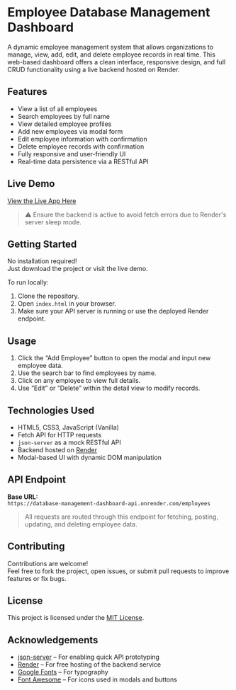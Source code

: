 # Employee Database Management Dashboard

A dynamic employee management system that allows organizations to manage, view, add, edit, and delete employee records in real time. This web-based dashboard offers a clean interface, responsive design, and full CRUD functionality using a live backend hosted on Render.

## Features

- View a list of all employees
- Search employees by full name
- View detailed employee profiles
- Add new employees via modal form
- Edit employee information with confirmation
- Delete employee records with confirmation
- Fully responsive and user-friendly UI
- Real-time data persistence via a RESTful API

## Live Demo

[View the Live App Here](https://austine-john.github.io/database_management/)  
> ⚠️ Ensure the backend is active to avoid fetch errors due to Render's server sleep mode.

## Getting Started

No installation required!  
Just download the project or visit the live demo.

To run locally:
1. Clone the repository.
2. Open `index.html` in your browser.
3. Make sure your API server is running or use the deployed Render endpoint.

## Usage

1. Click the “Add Employee” button to open the modal and input new employee data.
2. Use the search bar to find employees by name.
3. Click on any employee to view full details.
4. Use “Edit” or “Delete” within the detail view to modify records.

## Technologies Used

- HTML5, CSS3, JavaScript (Vanilla)
- Fetch API for HTTP requests
- `json-server` as a mock RESTful API
- Backend hosted on [Render](https://database-management-dashboard-api.onrender.com)
- Modal-based UI with dynamic DOM manipulation

## API Endpoint

**Base URL:**  
`https://database-management-dashboard-api.onrender.com/employees`

> All requests are routed through this endpoint for fetching, posting, updating, and deleting employee data.

## Contributing

Contributions are welcome!  
Feel free to fork the project, open issues, or submit pull requests to improve features or fix bugs.

## License

This project is licensed under the [MIT License](LICENSE).

## Acknowledgements

- [json-server](https://github.com/typicode/json-server) – For enabling quick API prototyping  
- [Render](https://render.com) – For free hosting of the backend service  
- [Google Fonts](https://fonts.google.com) – For typography  
- [Font Awesome](https://fontawesome.com) – For icons used in modals and buttons
